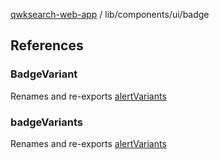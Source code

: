 [qwksearch-web-app](../../../modules.md) / lib/components/ui/badge

## References

### BadgeVariant

Renames and re-exports [alertVariants](alert.md#alertvariants)

### badgeVariants

Renames and re-exports [alertVariants](alert.md#alertvariants)
